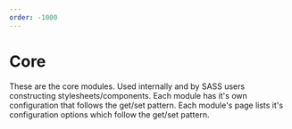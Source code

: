 ```yaml
---
order: -1000
---
```


# Core

These are the core modules. Used internally and by SASS users constructing stylesheets/components. Each module has it's own configuration that follows the get/set pattern. Each module's page lists it's configuration options which follow the get/set pattern.
